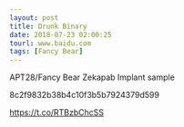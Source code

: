 ```yaml
---
layout: post
title: Drunk Binary
date: 2018-07-23 02:00:25
tourl: www.baidu.com
tags: [Fancy Bear]
---
```

APT28/Fancy Bear Zekapab Implant sample

8c2f9832b38b4c10f3b5b7924379d599

https://t.co/RTBzbChcSS